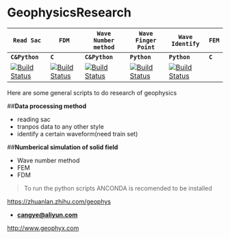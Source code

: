 # GeophysicsResearch


| **`Read Sac`** | **`FDM`** | **`Wave Number method`** | **`Wave Finger Point`** | **`Wave Identify`** | **`FEM`** |
|-----------------|---------------------|------------------|-------------------|---------------|--------------|
| **`C&Python`** | **`C`** | **`C&Python`** | **`Python`** | **`Python`** | **`C`** |
| [![Build Status](https://ci.tensorflow.org/buildStatus/icon?job=tensorflow-master-cpu)]() | [![Build Status](https://ci.tensorflow.org/buildStatus/icon?job=tensorflow-master-linux-gpu)]() | [![Build Status](https://ci.tensorflow.org/buildStatus/icon?job=tensorflow-master-mac)]() | [![Build Status](https://ci.tensorflow.org/buildStatus/icon?job=tensorflow-master-win-cmake-py)]() | [![Build Status](https://ci.tensorflow.org/buildStatus/icon?job=tensorflow-master-android)]() ||



Here are some general scripts to do research of geophysics

##**Data processing method**
* reading sac
* tranpos data to any other style
* identify a certain waveform(need train set)


##**Numberical simulation of solid field**
* Wave number method
* FEM
* FDM

> To run the python scripts ANCONDA is recomended to be installed


https://zhuanlan.zhihu.com/geophys


- **cangye@aliyun.com**

http://www.geophyx.com
